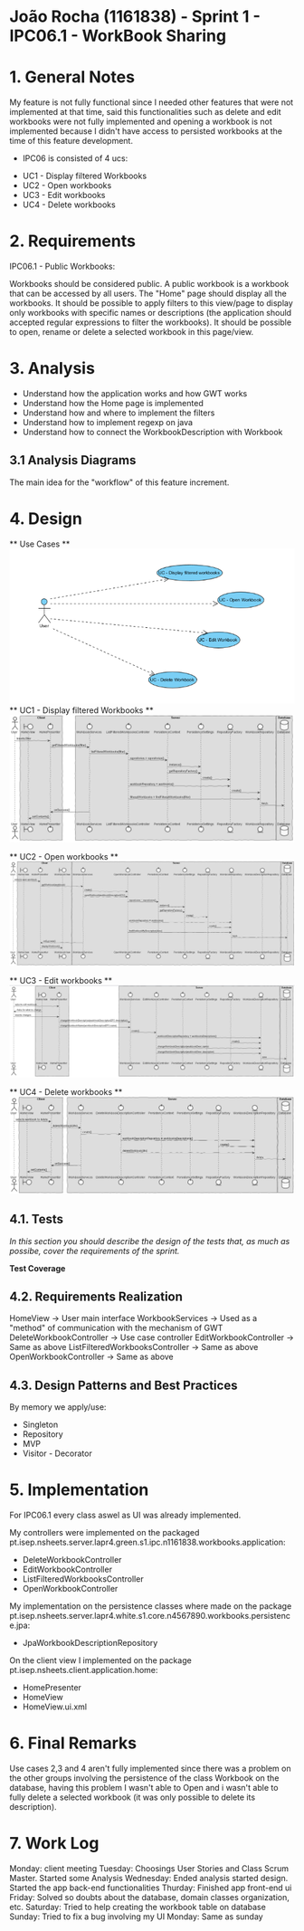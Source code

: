 **João Rocha** (1161838) - Sprint 1 - IPC06.1 - WorkBook Sharing
===============================

# 1. General Notes

My feature is not fully functional since I needed other features that were not implemented at that time, said this
functionalities such as delete and edit workbooks were not fully implemented and opening a workbook is not implemented
because I didn't have access to persisted workbooks at the time of this feature development.

* IPC06 is consisted of 4 ucs:
- UC1 - Display filtered Workbooks
- UC2 - Open workbooks
- UC3 - Edit workbooks
- UC4 - Delete workbooks

# 2. Requirements

IPC06.1 - Public Workbooks:

Workbooks should be considered public. A public workbook is a workbook that can be accessed by all users. The "Home" page should display all the workbooks. It should be possible to apply filters to this view/page to display only workbooks with specific names or descriptions (the application should accepted regular expressions to filter the workbooks). It should be possible to open, rename or delete a selected workbook in this page/view.



# 3. Analysis

* Understand how the application works and how GWT works
* Understand how the Home page is implemented
* Understand how and where to implement the filters
* Understand how to implement regexp on java
* Understand how to connect the WorkbookDescription with Workbook



## 3.1 Analysis Diagrams

The main idea for the "workflow" of this feature increment.


# 4. Design
** Use Cases **
![Ucs](./imgs/uccases.png)
** UC1 - Display filtered Workbooks **
![SequenceDiagram](./imgs/listfilteredworkbooks.png)

** UC2 - Open workbooks **
![SequenceDiagram](./imgs/openworkbooksd.png)

** UC3 - Edit workbooks **
![SequenceDiagram](./imgs/uceditworkbooksd.png)

** UC4 - Delete workbooks **
![SequenceDiagram](./imgs/deleteworkbooksd.png)



## 4.1. Tests

*In this section you should describe the design of the tests that, as much as possibe, cover the requirements of the sprint.*


**Test Coverage**

## 4.2. Requirements Realization


HomeView -> User main interface
WorkbookServices -> Used as a "method" of communication with the mechanism of GWT
DeleteWorkbookController -> Use case controller
EditWorkbookController -> Same as above
ListFilteredWorkbooksController -> Same as above
OpenWorkbookController -> Same as above

## 4.3. Design Patterns and Best Practices

By memory we apply/use:
- Singleton
- Repository
- MVP
- Visitor - Decorator

# 5. Implementation

For IPC06.1 every class aswel as UI was already implemented.

My controllers were implemented on the packaged pt.isep.nsheets.server.lapr4.green.s1.ipc.n1161838.workbooks.application:
- DeleteWorkbookController
- EditWorkbookController
- ListFilteredWorkbooksController
- OpenWorkbookController

My implementation on the persistence classes where made on the package pt.isep.nsheets.server.lapr4.white.s1.core.n4567890.workbooks.persistence.jpa:
- JpaWorkbookDescriptionRepository

On the client view I implemented on the package pt.isep.nsheets.client.application.home:
- HomePresenter
- HomeView
- HomeView.ui.xml


# 6. Final Remarks

Use cases 2,3 and 4 aren't fully implemented since there was a problem on the other groups involving the persistence of the class Workbook on the database, having this problem I wasn't able to Open and i wasn't able to fully delete a selected workbook (it was only possible to delete its description).


# 7. Work Log

Monday: client meeting
Tuesday: Choosings User Stories and Class Scrum Master. Started some Analysis
Wednesday: Ended analysis started design. Started the app back-end functionalities
Thurday: Finished app front-end ui
Friday: Solved so doubts about the database, domain classes organization, etc.
Saturday: Tried to help creating the workbook table on database
Sunday: Tried to fix a bug involving my UI
Monday: Same as sunday   
